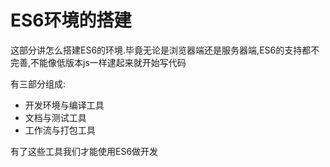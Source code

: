 # ES6环境的搭建

这部分讲怎么搭建ES6的环境.毕竟无论是浏览器端还是服务器端,ES6的支持都不完善,不能像低版本js一样逮起来就开始写代码

有三部分组成:

+ 开发环境与编译工具
+ 文档与测试工具
+ 工作流与打包工具

有了这些工具我们才能使用ES6做开发
